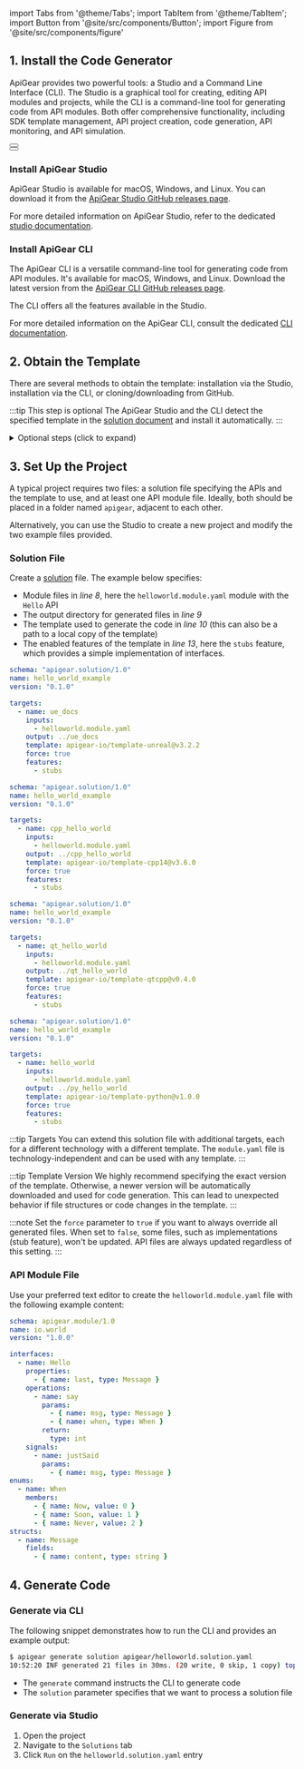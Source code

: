 import Tabs from '@theme/Tabs';
import TabItem from '@theme/TabItem';
import Button from '@site/src/components/Button';
import Figure from '@site/src/components/figure'

## 1. Install the Code Generator

ApiGear provides two powerful tools: a Studio and a Command Line Interface (CLI). The Studio is a graphical tool for creating, editing API modules and projects, while the CLI is a command-line tool for generating code from API modules. Both offer comprehensive functionality, including SDK template management, API project creation, code generation, API monitoring, and API simulation.

<div class="container">
  <div class="row">
    <div class="col col--6">
  <Button message="Download Studio" link="https://github.com/apigear-io/studio/releases/latest" />
    </div>
    <div class="col col--6">
  <Button message="Download CLI" link="https://github.com/apigear-io/cli/releases/latest" />
    </div>
  </div>
</div>

### Install ApiGear Studio

ApiGear Studio is available for macOS, Windows, and Linux. You can download it from the [ApiGear Studio GitHub releases page](https://github.com/apigear-io/studio/releases/latest).

For more detailed information on ApiGear Studio, refer to the dedicated [studio documentation](/docs/tools/studio/intro).

### Install ApiGear CLI

The ApiGear CLI is a versatile command-line tool for generating code from API modules. It's available for macOS, Windows, and Linux. Download the latest version from the [ApiGear CLI GitHub releases page](https://github.com/apigear-io/cli/releases/latest).

The CLI offers all the features available in the Studio.

For more detailed information on the ApiGear CLI, consult the dedicated [CLI documentation](/docs/tools/cli/intro).

## 2. Obtain the Template

There are several methods to obtain the template: installation via the Studio, installation via the CLI, or cloning/downloading from GitHub.

:::tip This step is optional
The ApiGear Studio and the CLI detect the specified template in the [solution document](#solution-file) and install it automatically.
:::

<details>
  <summary>Optional steps (click to expand)</summary>
### Installation via CLI

When using the CLI, only the highlighted line needs to be executed. You can verify the successful installation using the `template cache` command.

<Tabs groupId="current-template" queryString>
  <TabItem value="template-unreal" label="Unreal Engine">
```bash
# highlight-next-line
$ apigear template install apigear-io/template-unreal@v3.2.2
$ apigear template cache
list of templates from the local cache

source                            | url                                               | installed | latest
apigear-io/template-unreal@v3.2.2 | https://github.com/apigear-io/template-unreal.git | <sha1>    | v3.2.2
...
```
  </TabItem>
  <TabItem value="template-cpp14" label="C++14">
```bash
# highlight-next-line
$ apigear template install apigear-io/template-cpp14@v3.6.0
$ apigear template cache
list of templates from the local cache

source                            | url                                               | installed | latest
apigear-io/template-cpp14@v3.6.0  | https://github.com/apigear-io/template-cpp14.git  | <sha1>    | v3.6.0
...
```
  </TabItem>
  <TabItem value="template-qtcpp" label="Qt6">
```bash
# highlight-next-line
$ apigear template install apigear-io/template-qtcpp@v0.4.0
$ apigear template cache
list of templates from the local cache

source                            | url                                               | installed | latest
apigear-io/template-qtcpp@v0.4.0  | https://github.com/apigear-io/template-qtcpp.git  | <sha1>    | v0.4.0
...
```
  </TabItem>
  <TabItem value="template-python" label="Python">
```bash
# highlight-next-line
$ apigear template install apigear-io/template-python@v1.0.0
$ apigear template cache
list of templates from the local cache

source                            | url                                               | installed | latest
apigear-io/template-python@v1.0.0 | https://github.com/apigear-io/template-python.git | <sha1>    | v1.0.0
...
```
  </TabItem>
</Tabs>

### Installation via Studio

Installing the template through the Studio is straightforward:

<Tabs groupId="current-template" queryString>
  <TabItem value="template-unreal" label="Unreal Engine">
1. Open an existing project or create a new one
2. Navigate to the `Templates` tab
3. Click `Install` on the `apigear-io/template-unreal` entry
  </TabItem>
  <TabItem value="template-cpp14" label="C++14">
1. Open an existing project or create a new one
2. Navigate to the `Templates` tab
3. Click `Install` on the `apigear-io/template-cpp14` entry
  </TabItem>
  <TabItem value="template-qtcpp" label="Qt6">
1. Open an existing project or create a new one
2. Navigate to the `Templates` tab
3. Click `Install` on the `apigear-io/template-qtcpp` entry
  </TabItem>
  <TabItem value="template-python" label="Python">
1. Open an existing project or create a new one
2. Navigate to the `Templates` tab
3. Click `Install` on the `apigear-io/template-python` entry
  </TabItem>
</Tabs>

<Figure caption="Installing the template" src="/img/apigear-studio-install-unreal-template.png" />

### Cloning from GitHub

If you need to inspect or modify the template's source code, cloning or downloading the repository is recommended. The repository doesn't need to be part of your project and can be stored anywhere on your computer.

<Tabs groupId="current-template" queryString>
  <TabItem value="template-unreal" label="Unreal Engine">
  ```bash
  $ git clone https://github.com/apigear-io/template-unreal.git
  ```
  </TabItem>
  <TabItem value="template-cpp14" label="C++14">
  ```bash
  $ git clone https://github.com/apigear-io/template-cpp14.git
  ```
  </TabItem>
  <TabItem value="template-qtcpp" label="Qt6">
  ```bash
  $ git clone https://github.com/apigear-io/template-qtcpp.git
  ```
  </TabItem>
  <TabItem value="template-python" label="Python">
  ```bash
  $ git clone https://github.com/apigear-io/template-python.git
  ```
  </TabItem>
</Tabs>

You can then configure the solution file to use your template by providing the relative path from the solution file to the template directory.

</details>

## 3. Set Up the Project

A typical project requires two files: a solution file specifying the APIs and the template to use, and at least one API module file. Ideally, both should be placed in a folder named `apigear`, adjacent to each other.

Alternatively, you can use the Studio to create a new project and modify the two example files provided.

### Solution File

Create a [solution](/docs/guide/intro#creating-a-solution) file.
The example below specifies:

- Module files in _line 8_, here the `helloworld.module.yaml` module with the `Hello` API
- The output directory for generated files in _line 9_
- The template used to generate the code in _line 10_ (this can also be a path to a local copy of the template)
- The enabled features of the template in _line 13_, here the `stubs` feature, which provides a simple implementation of interfaces.

<Tabs groupId="current-template" queryString>
  <TabItem value="template-unreal" label="Unreal Engine">

```yaml title="helloworld.solution.yaml" showLineNumbers
schema: "apigear.solution/1.0"
name: hello_world_example
version: "0.1.0"

targets:
  - name: ue_docs
    inputs:
      - helloworld.module.yaml
    output: ../ue_docs
    template: apigear-io/template-unreal@v3.2.2
    force: true
    features:
      - stubs
```
  </TabItem>
  <TabItem value="template-cpp14" label="C++14">

```yaml title="helloworld.solution.yaml" showLineNumbers
schema: "apigear.solution/1.0"
name: hello_world_example
version: "0.1.0"

targets:
  - name: cpp_hello_world
    inputs:
      - helloworld.module.yaml
    output: ../cpp_hello_world
    template: apigear-io/template-cpp14@v3.6.0
    force: true
    features:
      - stubs
```
  </TabItem>
  <TabItem value="template-qtcpp" label="Qt6">

```yaml title="helloworld.solution.yaml" showLineNumbers
schema: "apigear.solution/1.0"
name: hello_world_example
version: "0.1.0"

targets:
  - name: qt_hello_world
    inputs:
      - helloworld.module.yaml
    output: ../qt_hello_world
    template: apigear-io/template-qtcpp@v0.4.0
    force: true
    features:
      - stubs
```
  </TabItem>
  <TabItem value="template-python" label="Python">

```yaml title="helloworld.solution.yaml" showLineNumbers
schema: "apigear.solution/1.0"
name: hello_world_example
version: "0.1.0"

targets:
  - name: hello_world
    inputs:
      - helloworld.module.yaml
    output: ../py_hello_world
    template: apigear-io/template-python@v1.0.0
    force: true
    features:
      - stubs
```
  </TabItem>
</Tabs>

:::tip Targets
You can extend this solution file with additional targets, each for a different technology with a different template. The `module.yaml` file is technology-independent and can be used with any template.
:::

:::tip Template Version
We highly recommend specifying the exact version of the template. Otherwise, a newer version will be automatically downloaded and used for code generation. This can lead to unexpected behavior if file structures or code changes in the template.
:::

:::note
Set the `force` parameter to `true` if you want to always override all generated files. When set to `false`, some files, such as implementations (stub feature), won't be updated. API files are always updated regardless of this setting.
:::

### API Module File

Use your preferred text editor to create the `helloworld.module.yaml` file with the following example content:

```yaml title="helloworld.module.yaml" showLineNumbers
schema: apigear.module/1.0
name: io.world
version: "1.0.0"

interfaces:
  - name: Hello
    properties:
      - { name: last, type: Message }
    operations:
      - name: say
        params:
          - { name: msg, type: Message }
          - { name: when, type: When }
        return:
          type: int
    signals:
      - name: justSaid
        params:
          - { name: msg, type: Message }
enums:
  - name: When
    members:
      - { name: Now, value: 0 }
      - { name: Soon, value: 1 }
      - { name: Never, value: 2 }
structs:
  - name: Message
    fields:
      - { name: content, type: string }
```

## 4. Generate Code

### Generate via CLI

The following snippet demonstrates how to run the CLI and provides an example output:

```bash
$ apigear generate solution apigear/helloworld.solution.yaml
10:52:20 INF generated 21 files in 30ms. (20 write, 0 skip, 1 copy) topic=gen
```

- The `generate` command instructs the CLI to generate code
- The `solution` parameter specifies that we want to process a solution file

### Generate via Studio

1. Open the project
2. Navigate to the `Solutions` tab
3. Click `Run` on the `helloworld.solution.yaml` entry

<Figure caption="Generating code" src="/img/apigear-studio-generate-code.png" />